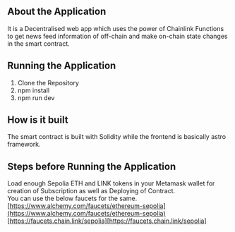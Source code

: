## About the Application
It is a Decentralised web app which uses the power of Chainlink Functions to get news feed information of off-chain and make on-chain state changes in the smart contract.

## Running the Application
1. Clone the Repository
1. npm install
2. npm run dev

## How is it built
The smart contract is built with Solidity while the frontend is basically astro framework.

## Steps before Running the Application
Load enough Sepolia ETH and LINK tokens in your Metamask wallet for creation of Subscription as well as Deploying of Contract.<br>
You can use the below faucets for the same. <br>
[https://www.alchemy.com/faucets/ethereum-sepolia](https://www.alchemy.com/faucets/ethereum-sepolia) <br>
[https://faucets.chain.link/sepolia][https://faucets.chain.link/sepolia]

